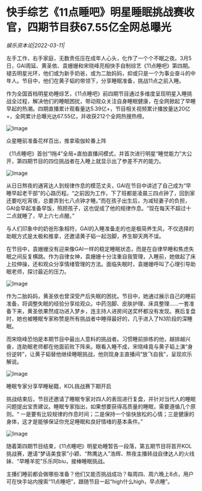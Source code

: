 # 快手综艺《11点睡吧》明星睡眠挑战赛收官，四期节目获67.55亿全网总曝光

*娱乐资本论|2022-03-11|*

左手工作，右手家庭，无数责任压在成年人心头，化作了一个个不眠之夜。3月5日，GAI周延、黄圣依、袁姗姗和宋晓峰亮相快手自制综艺《11点睡吧》第四期。褪去明星光环，他们或为新手奶爸，或为二胎妈妈，抑或只是一个为事业奋斗的中年人。节目中，他们在黄子韬的带领下，分享睡眠准备，挑战11点之前入睡。

作为全国首档明星劝睡综艺，《11点睡吧》前四期节目通过多维度呈现明星入睡挑战全过程，解决他们的睡眠困扰，带动观众关注自身睡眠健康，在全网掀起了早睡早起的热潮。四期直播累计观看量达5.39亿+，节目相关视频累计播放量达20亿+，全网累计总曝光达67.55亿，并收获212个全网热搜热榜。

![Image](http://static.ylzbl.com/uploads/ueditor/php/upload/image/20220311/1646977527976581.png)

众星睡前准备花样百出，推拿瑜伽轮番上阵

《11点睡吧》首创“1拖4”全局+直拍直播间模式，并首次进行明星“睡觉能力”大公开，第四期节目的四位挑战者在入睡上就显示出了参差不齐的能力。

![Image](http://static.ylzbl.com/uploads/ueditor/php/upload/image/20220311/1646977575440115.png)

从日日熬夜的通宵达人到规律作息的模范丈夫，GAI在节目中讲述了自己成为“早睡早起老干部”的心路历程。“之前因为工作，下了班都是凌晨三四点钟了，回到家还要吃吃宵夜，总要弄到七八点钟才睡。”而在孩子出生后，为减轻妻子的负担，GAI会早起准备早饭，照顾孩子，这也促成了他的规律作息。“现在每天不超过十二点就睡了，早上六七点醒。”

与人们印象中的奶爸形象相符，GAI的入睡准备走的也是极简养生风，不仅选择的助眠方式是太极和推拿，还邀请黄子韬一起泡脚，养生聊天两不误。

在节目中，袁姗姗没有迎来像GAI一样的稳定睡眠状态，而是在自律早睡和焦虑失眠之间反复横跳。作为自律女神，袁姗姗十分注重自我管理，入睡前，她做起了床上拉伸操，还和观众分享情绪管理的方法。面临失眠时，袁姗姗呼叫了心理引导助眠老师，探讨最近的压力。

![Image](http://static.ylzbl.com/uploads/ueditor/php/upload/image/20220311/1646977590920628.png)

作为二胎妈妈，黄圣依也曾深受产后失眠的困扰。节目中，她通过展示自己的睡前准备，将调整失眠的经验分享给观众。中药泡脚、皮肤护理、床具整理……一套准备下来，黄圣依果然成功进入梦乡，连主持人进房间送奖杯都没有发现。赛后复盘时，她也被睡眠专家称赞是所有挑战者中睡得最好的，几乎进入了N3阶段的深睡眠。

而宋晓峰恐怕是本期节目中最出人意料的挑战者。习惯睡前排练的他，越排越兴奋，连助眠老师都在他面前败下阵来。眼看入睡不成，宋晓峰竟与黄子韬上演“身份逆转”，让黄子韬替他继续睡眠挑战，他则现身主直播间“放飞自我”，呈现欢乐解说。

![Image](http://static.ylzbl.com/uploads/ueditor/php/upload/image/20220311/1646977603530907.png)

睡眠专家分享早睡秘籍，KOL挑战赛下期开启

挑战结束后，节目还邀请了睡眠专家对四人的表现进行复盘，并针对当代人的睡眠问题提出宝贵建议。睡眠专家指出，如果想要获得高质量的睡眠，需要遵循几个原则。“ 一是要有比较规律的作息时间；二是保持一个愉快放松的心情；三是健康的身体，这才是能够保证你充足睡眠和良好情绪的基本条件。”

![Image](http://static.ylzbl.com/uploads/ueditor/php/upload/image/20220311/1646977616325301.png)

随着第四期节目结束，《11点睡吧》明星劝睡暂告一段落，第五期节目将首开KOL挑战赛，邀请“梦话美食家”小颖、“熬鹰达人”浩辉、熬夜主播转战自律达人的火线妹、“早睡羊驼”乐乐阿biu，接棒睡眠挑战。

主播们睡前都会做哪些准备？他们又能否挑战成功？每周四、周六晚上8点，用户可在快手站内搜索“11点睡吧”，跟随节目一起“high什么high，早点睡”。

